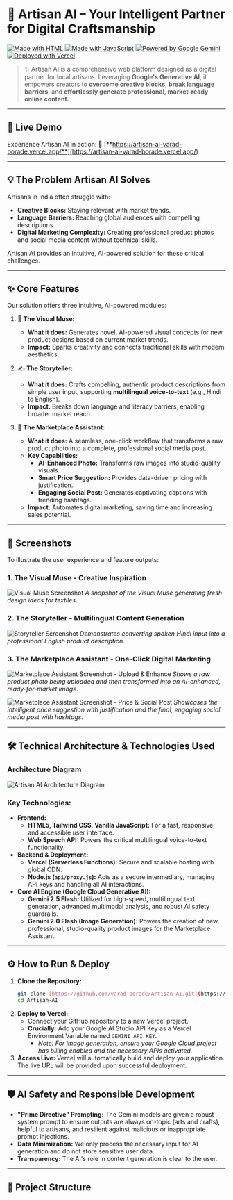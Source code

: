 # 🎨 Artisan AI – Your Intelligent Partner for Digital Craftsmanship

[![Made with HTML](https://img.shields.io/badge/Made%20with-HTML5-orange)](https://developer.mozilla.org/en-US/docs/Glossary/HTML5)
[![Made with JavaScript](https://img.shields.io/badge/Made%20with-JavaScript-yellow)](https://developer.mozilla.org/en-US/docs/Web/JavaScript)
[![Powered by Google Gemini](https://img.shields.io/badge/Powered%20by-Google%20Gemini-4285F4?logo=google&logoColor=white)](https://ai.google.dev/models/gemini)
[![Deployed with Vercel](https://img.shields.io/badge/Deployed%20with-Vercel-black)](https://vercel.com/)

> ✨ Artisan AI is a comprehensive web platform designed as a digital partner for local artisans. Leveraging **Google's Generative AI**, it empowers creators to **overcome creative blocks**, **break language barriers**, and **effortlessly generate professional, market-ready online content.**

---

## 🚀 Live Demo

Experience Artisan AI in action:
🔗 [**https://artisan-ai-varad-borade.vercel.app/**](https://artisan-ai-varad-borade.vercel.app/)

---

## 💡 The Problem Artisan AI Solves

Artisans in India often struggle with:
-   **Creative Blocks:** Staying relevant with market trends.
-   **Language Barriers:** Reaching global audiences with compelling descriptions.
-   **Digital Marketing Complexity:** Creating professional product photos and social media content without technical skills.

Artisan AI provides an intuitive, AI-powered solution for these critical challenges.

---

## ✨ Core Features

Our solution offers three intuitive, AI-powered modules:

1.  🎨 **The Visual Muse:**
    * **What it does:** Generates novel, AI-powered visual concepts for new product designs based on current market trends.
    * **Impact:** Sparks creativity and connects traditional skills with modern aesthetics.

2.  ✍️ **The Storyteller:**
    * **What it does:** Crafts compelling, authentic product descriptions from simple user input, supporting **multilingual voice-to-text** (e.g., Hindi to English).
    * **Impact:** Breaks down language and literacy barriers, enabling broader market reach.

3.  📱 **The Marketplace Assistant:**
    * **What it does:** A seamless, one-click workflow that transforms a raw product photo into a complete, professional social media post.
    * **Key Capabilities:**
        * **AI-Enhanced Photo:** Transforms raw images into studio-quality visuals.
        * **Smart Price Suggestion:** Provides data-driven pricing with justification.
        * **Engaging Social Post:** Generates captivating captions with trending hashtags.
    * **Impact:** Automates digital marketing, saving time and increasing sales potential.

---

## 📸 Screenshots

To illustrate the user experience and feature outputs:

### **1. The Visual Muse - Creative Inspiration**
![Visual Muse Screenshot](https://raw.githubusercontent.com/varad-borade/Artisan-AI/main/assets/screenshots/visual-muse.png)
*A snapshot of the Visual Muse generating fresh design ideas for textiles.*

### **2. The Storyteller - Multilingual Content Generation**
![Storyteller Screenshot](https://raw.githubusercontent.com/varad-borade/Artisan-AI/main/assets/screenshots/storyteller.png)
*Demonstrates converting spoken Hindi input into a professional English product description.*

### **3. The Marketplace Assistant - One-Click Digital Marketing**
![Marketplace Assistant Screenshot - Upload & Enhance](https://raw.githubusercontent.com/varad-borade/Artisan-AI/main/assets/screenshots/marketplace-upload-enhance.png)
*Shows a raw product photo being uploaded and then transformed into an AI-enhanced, ready-for-market image.*

![Marketplace Assistant Screenshot - Price & Social Post](https://raw.githubusercontent.com/varad-borade/Artisan-AI/main/assets/screenshots/marketplace-post-output.png)
*Showcases the intelligent price suggestion with justification and the final, engaging social media post with hashtags.*

---

## 🛠️ Technical Architecture & Technologies Used

### **Architecture Diagram**
![Artisan AI Architecture Diagram](https://raw.githubusercontent.com/varad-borade/Artisan-AI/main/assets/screenshots/architecture-diagram.png)

### **Key Technologies:**

* **Frontend:**
    * **HTML5, Tailwind CSS, Vanilla JavaScript:** For a fast, responsive, and accessible user interface.
    * **Web Speech API:** Powers the critical multilingual voice-to-text functionality.
* **Backend & Deployment:**
    * **Vercel (Serverless Functions):** Secure and scalable hosting with global CDN.
    * **Node.js (`api/proxy.js`):** Acts as a secure intermediary, managing API keys and handling all AI interactions.
* **Core AI Engine (Google Cloud Generative AI):**
    * **Gemini 2.5 Flash:** Utilized for high-speed, multilingual text generation, advanced multimodal analysis, and robust AI safety guardrails.
    * **Gemini 2.0 Flash (Image Generation):** Powers the creation of new, professional, studio-quality product images for the Marketplace Assistant.

---

## ⚙️ How to Run & Deploy

1.  **Clone the Repository:**
    ```bash
    git clone [https://github.com/varad-borade/Artisan-AI.git](https://github.com/varad-borade/Artisan-AI.git)
    cd Artisan-AI
    ```
2.  **Deploy to Vercel:**
    * Connect your GitHub repository to a new Vercel project.
    * **Crucially:** Add your Google AI Studio API Key as a Vercel Environment Variable named `GEMINI_API_KEY`.
        * *Note: For image generation, ensure your Google Cloud project has billing enabled and the necessary APIs activated.*
3.  **Access Live:** Vercel will automatically build and deploy your application. The live URL will be provided upon successful deployment.

---

## 🛡️ AI Safety and Responsible Development

* **"Prime Directive" Prompting:** The Gemini models are given a robust system prompt to ensure outputs are always on-topic (arts and crafts), helpful to artisans, and resilient against malicious or inappropriate prompt injections.
* **Data Minimization:** We only process the necessary input for AI generation and do not store sensitive user data.
* **Transparency:** The AI's role in content generation is clear to the user.

---

## 📂 Project Structure
